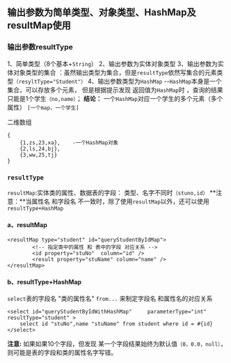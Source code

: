 ## 输出参数为简单类型、对象类型、HashMap及resultMap使用

### 输出参数resultType 

1、简单类型（8个基本+`String`）
2、输出参数为实体对象类型
3、输出参数为实体对象类型的集合 ：虽然输出类型为集合，但是`resultType`依然写集合的元素类型`（resyltType="Student"）`
4、输出参数类型为`HashMap`
​	--`HashMap`本身是一个集合，可以存放多个元素，
​	 但是根据提示发现  返回值为`HashMap`时  ，查询的结果只能是1个学生`（no,name）`；
**结论：**
一个`HashMap`对应一个学生的多个元素（多个属性）  `[一个map，一个学生]`

二维数组

```
{
	{1,zs,23,xa},    -一个HashMap对象
	{2,ls,24,bj}, 
	{3,ww,25,tj}
}
```

### `resultType`
`resultMap`:实体类的属性、数据表的字段： 类型、名字不同时`（stuno,id）`
**注意：**当属性名 和字段名 不一致时，除了使用`resultMap`以外，还可以使用`resultType+HashMap`

#### a、resultMap

```
<resultMap type="student" id="queryStudentByIdMap">
		<!-- 指定类中的属性 和 表中的字段 对应关系 -->
		<id property="stuNo"  column="id" />
		<result property="stuName" column="name" />
</resultMap>
```
#### b、resultType+HashMap
`select`表的字段名 "类的属性名" `from...` 来制定字段名 和属性名的对应关系

```
<select id="queryStudentByIdWithHashMap" 	 parameterType="int" resultType="student" >
	select id "stuNo",name "stuName" from student where id = #{id}
</select>
```

**注意:**  如果如果10个字段，但发现 某一个字段结果始终为默认值`（0，0.0，null）`，则可能是表的字段和类的属性名字写错。